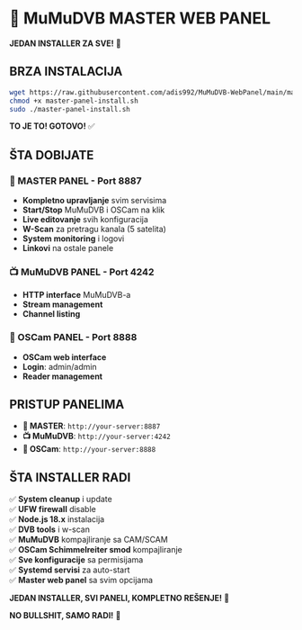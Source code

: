 # 🚀 MuMuDVB MASTER WEB PANEL

**JEDAN INSTALLER ZA SVE!** 🎯

## BRZA INSTALACIJA

```bash
wget https://raw.githubusercontent.com/adis992/MuMuDVB-WebPanel/main/master-panel-install.sh
chmod +x master-panel-install.sh
sudo ./master-panel-install.sh
```

**TO JE TO! GOTOVO!** ✅

## ŠTA DOBIJATE

### 🚀 MASTER PANEL - Port 8887
- **Kompletno upravljanje** svim servisima
- **Start/Stop** MuMuDVB i OSCam na klik
- **Live editovanje** svih konfiguracija  
- **W-Scan** za pretragu kanala (5 satelita)
- **System monitoring** i logovi
- **Linkovi** na ostale panele

### 📺 MuMuDVB PANEL - Port 4242
- **HTTP interface** MuMuDVB-a
- **Stream management**
- **Channel listing**

### 🔐 OSCam PANEL - Port 8888  
- **OSCam web interface**
- **Login**: admin/admin
- **Reader management**

## PRISTUP PANELIMA

- **🚀 MASTER**: `http://your-server:8887`
- **📺 MuMuDVB**: `http://your-server:4242` 
- **🔐 OSCam**: `http://your-server:8888`

## ŠTA INSTALLER RADI

✅ **System cleanup** i update  
✅ **UFW firewall** disable  
✅ **Node.js 18.x** instalacija  
✅ **DVB tools** i w-scan  
✅ **MuMuDVB** kompajliranje sa CAM/SCAM  
✅ **OSCam Schimmelreiter smod** kompajliranje  
✅ **Sve konfiguracije** sa permisijama  
✅ **Systemd servisi** za auto-start  
✅ **Master web panel** sa svim opcijama  

**JEDAN INSTALLER, SVI PANELI, KOMPLETNO REŠENJE!** 🎯

**NO BULLSHIT, SAMO RADI!** 💪